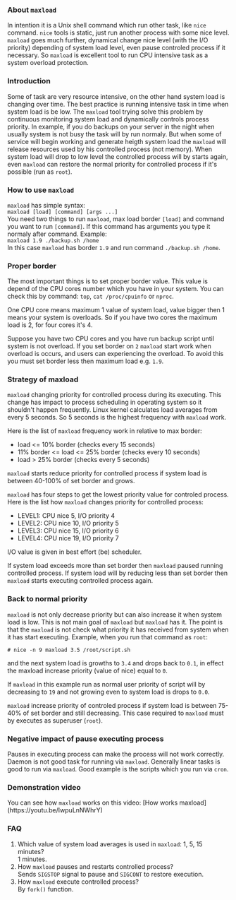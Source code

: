 <h3>About <code>maxload</code></h3>
In intention it is a Unix shell command which run other task, like <code>nice</code> command. <code>nice</code> tools is static, just run another process with some nice level. <code>maxload</code> goes much further, dynamical change nice level (with the I/O priority) depending of system load level, even pause controled process if it necessary. So <code>maxload</code> is excellent tool to run CPU intensive task as a system overload protection.

<h3>Introduction</h3>
Some of task are very resource intensive, on the other hand system load is changing over time. The best practice is running intensive task in time when system load is be low. The <code>maxload</code> tool trying solve this problem by continuous monitoring system load and dynamically controls process priority. In example, if you do backups on your server in the night when usually system is not busy the task will by run normaly. But when some of service will begin working and generate heigth system load the <code>maxload</code> will release resources used by his controlled process (not memory). When system load will drop to low level the controlled process will by starts again, even <code>maxload</code> can restore the normal priority for controlled process if it's possible (run as <code>root</code>).

<h3>How to use <code>maxload</code></h3>
<code>maxload</code> has simple syntax:
<code>
maxload [load] [command] [args ...]
</code>
You need two things to run <code>maxload</code>, max load border <code>[load]</code> and command you want to run <code>[command]</code>. If this command has arguments you type it normaly after command. Example:
<code>
maxload 1.9 ./backup.sh /home
</code>
In this case <code>maxload</code> has border <code>1.9</code> and run command <code>./backup.sh /home</code>.

<h3>Proper border</h3>
The most important things is to set proper border value. This value is depend of the CPU cores number which you have in your system. You can check this by command: <code>top</code>, <code>cat /proc/cpuinfo</code> or <code>nproc</code>.

One CPU core means maximum 1 value of system load, value bigger then 1 means your system is overloads. So if you have two cores the maximum load is 2, for four cores it's 4.

Suppose you have two CPU cores and you have run backup script until system is not overload. If you set border on <code>2</code> <code>maxload</code> start work when overload is occurs, and users can experiencing the overload. To avoid this you must set border less then maximum load e.g. <code>1.9</code>.

<h3>Strategy of maxload</h3>
<code>maxload</code> changing priority for controlled process during its executing. This change has impact to process scheduling in operating system so it shouldn't happen frequently. Linux kernel calculates load averages from every 5 seconds. So 5 seconds is the highest frequency with <code>maxload</code> work.

Here is the list of <code>maxload</code> frequency work in relative to max border:
- load <= 10% border (checks every 15 seconds)
- 11% border <= load <= 25% border (checks every 10 seconds)
- load > 25% border (checks every 5 seconds)

<code>maxload</code> starts reduce priority for controlled process if system load is between 40-100% of set border and grows.

<code>maxload</code> has four steps to get the lowest priority value for controled process.
Here is the list how <code>maxload</code> changes priority for controlled process:
- LEVEL1: CPU nice 5, I/O priority 4
- LEVEL2: CPU nice 10, I/O priority 5
- LEVEL3: CPU nice 15, I/O priority 6
- LEVEL4: CPU nice 19, I/O priority 7

I/O value is given in best effort (be) scheduler.

If system load exceeds more than set border then <code>maxload</code> paused running controlled process. If system load will by reducing less than set border then <code>maxload</code> starts executing controlled process again.

<h3>Back to normal priority</h3>
<code>maxload</code> is not only decrease priority but can also increase it when system load is low. This is not main goal of <code>maxload</code> but <code>maxload</code> has it. The point is that the <code>maxload</code> is not check what priority it has received from system when it has start executing.
Example, when you run that command as <code>root</code>:

<code># nice -n 9 maxload 3.5 /root/script.sh</code>

and the next system load is growths to <code>3.4</code> and drops back to <code>0.1</code>, in effect the maxload increase priority (value of nice) equal to <code>0</code>.

If <code>maxload</code> in this example run as normal user priority of script will by decreasing to <code>19</code> and not growing even to system load is drops to <code>0.0</code>.

<code>maxload</code> increase priority of controled process if system load is between 75-40% of set border and still decreasing. This case required to <code>maxload</code> must by executes as superuser (<code>root</code>).

<h3>Negative impact of pause executing process</h3>
Pauses in executing process can make the process will not work correctly. Daemon is not good task for running via <code>maxload</code>. Generally linear tasks is good to run via <code>maxload</code>. Good example is the scripts which you run via <code>cron</code>.

<h3>Demonstration video</h3>
You can see how <code>maxload</code> works on this video: [How works maxload](https://youtu.be/IwpuLnNWhrY)

<h3>FAQ</h3>
<ol>
<li>Which value of system load averages is used in <code>maxload</code>: 1, 5, 15 minutes?</li>
1 minutes.
<li>How <code>maxload</code> pauses and restarts controlled process?</li>
Sends <code>SIGSTOP</code> signal to pause and <code>SIGCONT</code> to restore execution.
<li>How <code>maxload</code> execute controlled process?</li>
By <code>fork()</code> function.
</ol>
